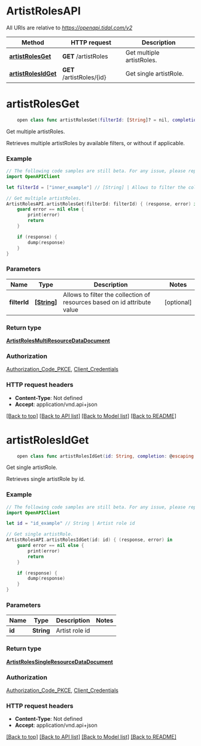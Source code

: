 # ArtistRolesAPI

All URIs are relative to *https://openapi.tidal.com/v2*

Method | HTTP request | Description
------------- | ------------- | -------------
[**artistRolesGet**](ArtistRolesAPI.md#artistrolesget) | **GET** /artistRoles | Get multiple artistRoles.
[**artistRolesIdGet**](ArtistRolesAPI.md#artistrolesidget) | **GET** /artistRoles/{id} | Get single artistRole.


# **artistRolesGet**
```swift
    open class func artistRolesGet(filterId: [String]? = nil, completion: @escaping (_ data: ArtistRolesMultiResourceDataDocument?, _ error: Error?) -> Void)
```

Get multiple artistRoles.

Retrieves multiple artistRoles by available filters, or without if applicable.

### Example
```swift
// The following code samples are still beta. For any issue, please report via http://github.com/OpenAPITools/openapi-generator/issues/new
import OpenAPIClient

let filterId = ["inner_example"] // [String] | Allows to filter the collection of resources based on id attribute value (optional)

// Get multiple artistRoles.
ArtistRolesAPI.artistRolesGet(filterId: filterId) { (response, error) in
    guard error == nil else {
        print(error)
        return
    }

    if (response) {
        dump(response)
    }
}
```

### Parameters

Name | Type | Description  | Notes
------------- | ------------- | ------------- | -------------
 **filterId** | [**[String]**](String.md) | Allows to filter the collection of resources based on id attribute value | [optional] 

### Return type

[**ArtistRolesMultiResourceDataDocument**](ArtistRolesMultiResourceDataDocument.md)

### Authorization

[Authorization_Code_PKCE](../README.md#Authorization_Code_PKCE), [Client_Credentials](../README.md#Client_Credentials)

### HTTP request headers

 - **Content-Type**: Not defined
 - **Accept**: application/vnd.api+json

[[Back to top]](#) [[Back to API list]](../README.md#documentation-for-api-endpoints) [[Back to Model list]](../README.md#documentation-for-models) [[Back to README]](../README.md)

# **artistRolesIdGet**
```swift
    open class func artistRolesIdGet(id: String, completion: @escaping (_ data: ArtistRolesSingleResourceDataDocument?, _ error: Error?) -> Void)
```

Get single artistRole.

Retrieves single artistRole by id.

### Example
```swift
// The following code samples are still beta. For any issue, please report via http://github.com/OpenAPITools/openapi-generator/issues/new
import OpenAPIClient

let id = "id_example" // String | Artist role id

// Get single artistRole.
ArtistRolesAPI.artistRolesIdGet(id: id) { (response, error) in
    guard error == nil else {
        print(error)
        return
    }

    if (response) {
        dump(response)
    }
}
```

### Parameters

Name | Type | Description  | Notes
------------- | ------------- | ------------- | -------------
 **id** | **String** | Artist role id | 

### Return type

[**ArtistRolesSingleResourceDataDocument**](ArtistRolesSingleResourceDataDocument.md)

### Authorization

[Authorization_Code_PKCE](../README.md#Authorization_Code_PKCE), [Client_Credentials](../README.md#Client_Credentials)

### HTTP request headers

 - **Content-Type**: Not defined
 - **Accept**: application/vnd.api+json

[[Back to top]](#) [[Back to API list]](../README.md#documentation-for-api-endpoints) [[Back to Model list]](../README.md#documentation-for-models) [[Back to README]](../README.md)

